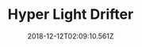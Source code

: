 ---
title: Hyper Light Drifter
artist: Disasterpeace
date: 2018-12-12T02:09:10.561Z
cover: /img/tumblr_oondm7xmeq1vfaqyoo1_1280.jpg
styles:
  - Pensive
  - Chiptunes
  - Ambiance
links:
  spotify: https://play.spotify.com/album/358HhLekPvkg13A1dDPfhT
  youtube: https://music.youtube.com/watch?v=rbg6D7CwId4
  applemusic: https://itunes.apple.com/us/album/hyper-light-drifter/1105137237?uo=4
  soundcloud: ""
  bandcamp: https://music.disasterpeace.com/album/hyper-light-drifter
  googleplay: https://play.google.com/music/m/Bmvf6ci4w5zbit3omul6p4zizle?signup_if_needed=1
  deezer: https://www.deezer.com/album/13049714
---